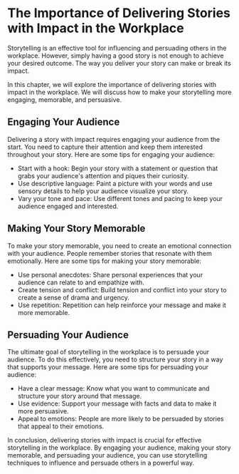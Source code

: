 The Importance of Delivering Stories with Impact in the Workplace
============================================================================================================

Storytelling is an effective tool for influencing and persuading others in the workplace. However, simply having a good story is not enough to achieve your desired outcome. The way you deliver your story can make or break its impact.

In this chapter, we will explore the importance of delivering stories with impact in the workplace. We will discuss how to make your storytelling more engaging, memorable, and persuasive.

Engaging Your Audience
----------------------

Delivering a story with impact requires engaging your audience from the start. You need to capture their attention and keep them interested throughout your story. Here are some tips for engaging your audience:

* Start with a hook: Begin your story with a statement or question that grabs your audience's attention and piques their curiosity.
* Use descriptive language: Paint a picture with your words and use sensory details to help your audience visualize your story.
* Vary your tone and pace: Use different tones and pacing to keep your audience engaged and interested.

Making Your Story Memorable
---------------------------

To make your story memorable, you need to create an emotional connection with your audience. People remember stories that resonate with them emotionally. Here are some tips for making your story memorable:

* Use personal anecdotes: Share personal experiences that your audience can relate to and empathize with.
* Create tension and conflict: Build tension and conflict into your story to create a sense of drama and urgency.
* Use repetition: Repetition can help reinforce your message and make it more memorable.

Persuading Your Audience
------------------------

The ultimate goal of storytelling in the workplace is to persuade your audience. To do this effectively, you need to structure your story in a way that supports your message. Here are some tips for persuading your audience:

* Have a clear message: Know what you want to communicate and structure your story around that message.
* Use evidence: Support your message with facts and data to make it more persuasive.
* Appeal to emotions: People are more likely to be persuaded by stories that appeal to their emotions.

In conclusion, delivering stories with impact is crucial for effective storytelling in the workplace. By engaging your audience, making your story memorable, and persuading your audience, you can use storytelling techniques to influence and persuade others in a powerful way.
